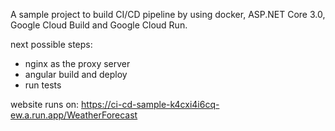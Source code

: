 A sample project to build CI/CD pipeline by using docker, ASP.NET Core 3.0, Google Cloud Build and Google Cloud Run.

next possible steps:
- nginx as the proxy server
- angular build and deploy
- run tests


website runs on: https://ci-cd-sample-k4cxi4i6cq-ew.a.run.app/WeatherForecast